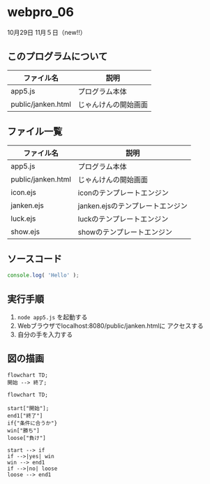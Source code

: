 # webpro_06
10月29日
11月５日（new!!）


## このプログラムについて
ファイル名 | 説明
-|-
app5.js | プログラム本体
public/janken.html | じゃんけんの開始画面

## ファイル一覧

ファイル名 | 説明
-|-
app5.js | プログラム本体
public/janken.html | じゃんけんの開始画面
icon.ejs | iconのテンプレートエンジン
janken.ejs | janken.ejsのテンプレートエンジン
luck.ejs | luckのテンプレートエンジン
show.ejs | showのテンプレートエンジン

## ソースコード
```javascript
console.log( 'Hello' );
```
## 実行手順
1. ```node app5.js``` を起動する
1. Webブラウザでlocalhost:8080/public/janken.htmlに
アクセスする
1. 自分の手を入力する

## 図の描画 

```mermaid
flowchart TD;
開始 --> 終了;
```
```mermaid
flowchart TD;

start["開始"];
end1["終了"]
if{"条件に合うか"}
win["勝ち"]
loose["負け"]

start --> if
if -->|yes| win
win --> end1
if -->|no| loose
loose --> end1
```

